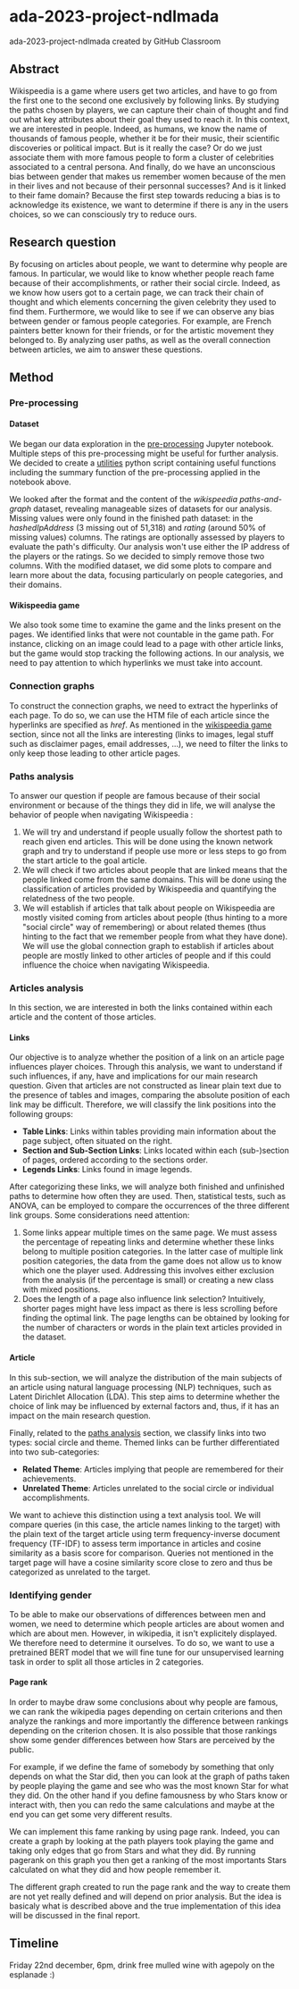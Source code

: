 # ada-2023-project-ndlmada
ada-2023-project-ndlmada created by GitHub Classroom


## Abstract <a name="abstract"></a>

Wikispeedia is a game where users get two articles, and have to go from the first one to the second one exclusively by following links. By studying the paths chosen by players, we can capture their chain of thought and find out what key attributes about their goal they used to reach it. 
In this context, we are interested in people. Indeed, as humans, we know the name of thousands of famous people, whether it be for their music, their scientific discoveries or political impact. But is it really the case? Or do we just associate them with more famous people to form a cluster of celebrities associated to a central persona. And finally, do we have an unconscious bias between gender that makes us remember women because of the men in their lives and not because of their personnal successes? And is it linked to their fame domain? Because the first step towards reducing a bias is to acknowledge its existence, we want to determine if there is any in the users choices, so we can consciously try to reduce ours. 

## Research question <a name="research-question"></a>

By focusing on articles about people, we want to determine why people are famous. In particular, we would like to know whether people reach fame because of their accomplishments, or rather their social circle. Indeed, as we know how users got to a certain page, we can track their chain of thought and which elements concerning the given celebrity they used to find them. Furthermore, we would like to see if we can observe any bias between gender or famous people categories. For example, are French painters better known for their friends, or for the artistic movement they belonged to. By analyzing user paths, as well as the overall connection between articles, we aim to answer these questions. 

## Method <a name="method"></a>
### Pre-processing <a name="pre-processing"></a>
#### Dataset <a name="dataset"></a>
We began our data exploration in the [pre-processing](pre_processing.ipynb) Jupyter notebook. Multiple steps of this pre-processing might be useful for further analysis. We decided to create a [utilities](utilities.py) python script containing useful functions including the summary function of the pre-processing applied in the notebook above. 

We looked after the format and the content of the _wikispeedia paths-and-graph_ dataset, revealing manageable sizes of datasets for our analysis. Missing values were only found in the finished path dataset: in the _hashedIpAddress_ (3 missing out of 51,318) and _rating_ (around 50% of missing values) columns. The ratings are optionally assessed by players to evaluate the path's difficulty. Our analysis won't use either the IP address of the players or the ratings. So we decided to simply remove those two columns. With the modified dataset, we did some plots to compare and learn more about the data, focusing particularly on people categories, and their domains.

#### Wikispeedia game <a name="wikispeedia-game"></a>
 We also took some time to examine the game and the links present on the pages. We identified links that were not countable in the game path. For instance, clicking on an image could lead to a page with other article links, but the game would stop tracking the following actions. In our analysis, we need to pay attention to which hyperlinks we must take into account.

### Connection graphs <a name="connection-graphs"></a> 

<!--!! Si jamais j'avais commencé à écrire ça dans ma section, mais enfaite c'est plus utile pour ici, du coup je te l'ai mis, mais si tu veux pas garder aucun soucis, c'est juste au cas ou :) -->

To construct the connection graphs, we need to extract the hyperlinks of each page. To do so, we can use the HTM file of each article since the hyperlinks are specified as _href_. As mentioned in the [wikispeedia game](#wikispeedia-game) section, since not all the links are interesting (links to images, legal stuff such as disclaimer pages, email addresses, …), we need to filter the links to only keep those leading to other article pages.

### Paths analysis <a name="paths-analysis"></a>
To answer our question if people are famous because of their social environment or because of the things they did in life, we will analyse the behavior of people when navigating Wikispeedia : 
1. We will try and understand if people usually follow the shortest path to reach given end articles. This will be done using the known network graph and try to understand if people use more or less steps to go from the start article to the goal article. 
2. We will check if two articles about people that are linked means that the people linked come from the same domains. This will be done using the classification of articles provided by Wikispeedia and quantifying the relatedness of the two people. 
3. We will establish if articles that talk about people on Wikispeedia are mostly visited coming from articles about people (thus hinting to a more "social circle" way of remembering) or about related themes (thus hinting to the fact that we remember people from what they have done). We will use the global connection graph to establish if articles about people are mostly linked to other articles of people and if this could influence the choice when navigating Wikispeedia.

### Articles analysis <a name="article-analysis"></a>

In this section, we are interested in both the links contained within each article and the content of those articles.

#### Links <a name="links"></a>
Our objective is to analyze whether the position of a link on an article page influences player choices. Through this analysis, we want to understand if such influences, if any, have and implications for our main research question.
Given that articles are not constructed as linear plain text due to the presence of tables and images, comparing the absolute position of each link may be difficult. Therefore, we will classify the link positions into the following groups:
  - **Table Links**: Links within tables providing main information about the page subject, often situated on the right.
  - **Section and Sub-Section Links**: Links located within each (sub-)section of pages, ordered according to the sections order.
  - **Legends Links**: Links found in image legends.

After categorizing these links, we will analyze both finished and unfinished paths to determine how often they are used. Then, statistical tests, such as ANOVA, can be employed to compare the occurrences of the three different link groups.
Some considerations need attention:
  1. Some links appear multiple times on the same page. We must assess the percentage of repeating links and determine whether these links belong to multiple position categories. In the latter case of multiple link position categories, the data from the game does not allow us to know which one the player used. Addressing this involves either exclusion from the analysis (if the percentage is small) or creating a new class with mixed positions.
  2. Does the length of a page also influence link selection? Intuitively, shorter pages might have less impact as there is less scrolling before finding the optimal link. The page lengths can be obtained by looking for the number of characters or words in the plain text articles provided in the dataset.

#### Article <a name="article"></a>
In this sub-section, we will analyze the distribution of the main subjects of an article using natural language processing (NLP) techniques, such as Latent Dirichlet Allocation (LDA). This step aims to determine whether the choice of link may be influenced by external factors and, thus, if it has an impact on the main research question.

Finally, related to the [paths analysis](#paths-analysis) section, we classify links into two types: social circle and theme. Themed links can be further differentiated into two sub-categories:
  - **Related Theme**: Articles implying that people are remembered for their achievements.
  - **Unrelated Theme**: Articles unrelated to the social circle or individual accomplishments.

We want to achieve this distinction using a text analysis tool. We will compare queries (in this case, the article names linking to the target) with the plain text of the target article using term frequency-inverse document frequency (TF-IDF) to assess term importance in articles and cosine similarity as a basis score for comparison. Queries not mentioned in the target page will have a cosine similarity score close to zero and thus be categorized as unrelated to the target.


### Identifying gender <a name="identifiying-gender"></a>

To be able to make our observations of differences between men and women, we need to determine which people articles are about women and which are about men. However, in wikipedia, it isn't explicitely displayed. We therefore need to determine it ourselves. To do so, we want to use a pretrained BERT model that we will fine tune for our unsupervised learning task in order to split all those articles in 2 categories. 

#### Page rank <a name="page-rank"></a>

In order to maybe draw some conclusions about why people are famous, we can rank the wikipedia pages depending on certain criterions and then analyze the rankings and more importantly the difference between rankings depending on the criterion chosen. It is also possible that those rankings show some gender differences between how Stars are perceived by the public. 

For example, if we define the fame of somebody by something that only depends on what the Star did, then you can look at the graph of paths taken by people playing the game and see who was the most known Star for what they did.
On the other hand if you define famousness by who Stars know or interact with, then you can redo the same calculations and maybe at the end you can get some very different results. 

We can implement this fame ranking by using page rank. Indeed, you can create a graph by looking at the path players took playing the game and taking only edges that go from Stars and what they did. By running pagerank on this graph you then get a ranking of the most importants Stars calculated on what they did and how people remember it.

The different graph created to run the page rank and the way to create them are not yet really defined and will depend on prior analysis. But the idea is basicaly what is described above and the true implementation of this idea will be discussed in the final report. 

## Timeline

Friday 22nd december, 6pm, drink free mulled wine with agepoly on the esplanade :)

